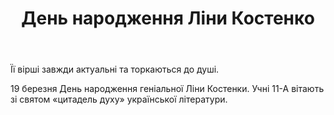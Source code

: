 ﻿---
title: День народження Ліни Костенко
---

Її вірші завжди актуальні та торкаються до душі.

19 березня День народження геніальної Ліни Костенки. Учні 11-А вітають зі святом «цитадель духу» української літератури.

<youtube id="DJHVpohFs70"></youtube>